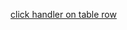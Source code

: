 
[click handler on table row](https://stackoverflow.com/questions/1207939/adding-an-onclick-event-to-a-table-row)
